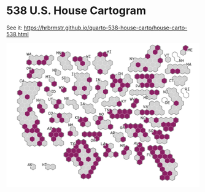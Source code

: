 # 538 U.S. House Cartogram

See it: <https://hrbrmstr.github.io/quarto-538-house-carto/house-carto-538.html>

![carto](house-carto.png)
